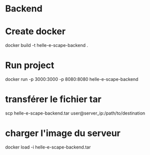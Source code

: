 # Backend

# Create docker 
docker build -t helle-e-scape-backend .

# Run project 
docker run -p 3000:3000 -p 8080:8080 helle-e-scape-backend

# transférer le fichier tar 
scp helle-e-scape-backend.tar user@server_ip:/path/to/destination

# charger l'image du serveur 
docker load -i helle-e-scape-backend.tar